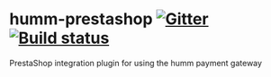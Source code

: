 # humm-prestashop [![Gitter](https://badges.gitter.im/humm/humm-prestashop.svg)](https://gitter.im/humm/humm-prestashop?utm_source=badge&utm_medium=badge&utm_campaign=pr-badge) [![Build status](https://ci.appveyor.com/api/projects/status/jgrgyfkq3147nh8l?svg=true)](https://ci.appveyor.com/project/humm/humm-prestashop)
PrestaShop integration plugin for using the humm payment gateway